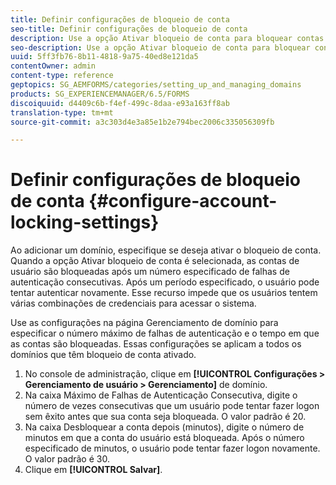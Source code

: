 ```yaml
---
title: Definir configurações de bloqueio de conta
seo-title: Definir configurações de bloqueio de conta
description: Use a opção Ativar bloqueio de conta para bloquear contas de usuário após um número especificado de falhas consecutivas de autenticação.
seo-description: Use a opção Ativar bloqueio de conta para bloquear contas de usuário após um número especificado de falhas consecutivas de autenticação.
uuid: 5ff3fb76-8b11-4818-9a75-40ed8e121da5
contentOwner: admin
content-type: reference
geptopics: SG_AEMFORMS/categories/setting_up_and_managing_domains
products: SG_EXPERIENCEMANAGER/6.5/FORMS
discoiquuid: d4409c6b-f4ef-499c-8daa-e93a163ff8ab
translation-type: tm+mt
source-git-commit: a3c303d4e3a85e1b2e794bec2006c335056309fb

---
```



# Definir configurações de bloqueio de conta {#configure-account-locking-settings}

Ao adicionar um domínio, especifique se deseja ativar o bloqueio de conta. Quando a opção Ativar bloqueio de conta é selecionada, as contas de usuário são bloqueadas após um número especificado de falhas de autenticação consecutivas. Após um período especificado, o usuário pode tentar autenticar novamente. Esse recurso impede que os usuários tentem várias combinações de credenciais para acessar o sistema.

Use as configurações na página Gerenciamento de domínio para especificar o número máximo de falhas de autenticação e o tempo em que as contas são bloqueadas. Essas configurações se aplicam a todos os domínios que têm bloqueio de conta ativado.

1. No console de administração, clique em **[!UICONTROL Configurações > Gerenciamento de usuário > Gerenciamento]** de domínio.
1. Na caixa Máximo de Falhas de Autenticação Consecutiva, digite o número de vezes consecutivas que um usuário pode tentar fazer logon sem êxito antes que sua conta seja bloqueada. O valor padrão é 20.
1. Na caixa Desbloquear a conta depois (minutos), digite o número de minutos em que a conta do usuário está bloqueada. Após o número especificado de minutos, o usuário pode tentar fazer logon novamente. O valor padrão é 30.
1. Clique em **[!UICONTROL Salvar]**.

